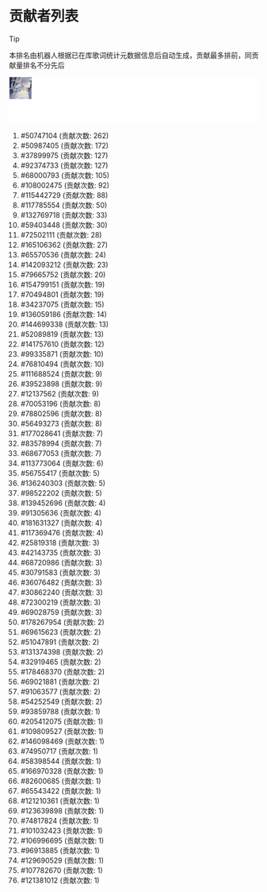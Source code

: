 # 贡献者列表

> [!TIP]
> 本排名由机器人根据已在库歌词统计元数据信息后自动生成，贡献最多排前，同贡献量排名不分先后

![贡献者头像画廊](./CONTRIBUTORS.svg)

1. #50747104 (贡献次数: 262)
2. #50987405 (贡献次数: 172)
3. #37899975 (贡献次数: 127)
4. #92374733 (贡献次数: 127)
5. #68000793 (贡献次数: 105)
6. #108002475 (贡献次数: 92)
7. #115442729 (贡献次数: 88)
8. #117785554 (贡献次数: 50)
9. #132769718 (贡献次数: 33)
10. #59403448 (贡献次数: 30)
11. #72502111 (贡献次数: 28)
12. #165106362 (贡献次数: 27)
13. #65570536 (贡献次数: 24)
14. #142093212 (贡献次数: 23)
15. #79665752 (贡献次数: 20)
16. #154799151 (贡献次数: 19)
17. #70494801 (贡献次数: 19)
18. #34237075 (贡献次数: 15)
19. #136059186 (贡献次数: 14)
20. #144699338 (贡献次数: 13)
21. #52089819 (贡献次数: 13)
22. #141757610 (贡献次数: 12)
23. #99335871 (贡献次数: 10)
24. #76810494 (贡献次数: 10)
25. #111688524 (贡献次数: 9)
26. #39523898 (贡献次数: 9)
27. #12137562 (贡献次数: 9)
28. #70053196 (贡献次数: 8)
29. #78802596 (贡献次数: 8)
30. #56493273 (贡献次数: 8)
31. #177028641 (贡献次数: 7)
32. #83578994 (贡献次数: 7)
33. #68677053 (贡献次数: 7)
34. #113773064 (贡献次数: 6)
35. #56755417 (贡献次数: 5)
36. #136240303 (贡献次数: 5)
37. #98522202 (贡献次数: 5)
38. #139452696 (贡献次数: 4)
39. #91305636 (贡献次数: 4)
40. #181631327 (贡献次数: 4)
41. #117369476 (贡献次数: 4)
42. #25819318 (贡献次数: 3)
43. #42143735 (贡献次数: 3)
44. #68720986 (贡献次数: 3)
45. #30791583 (贡献次数: 3)
46. #36076482 (贡献次数: 3)
47. #30862240 (贡献次数: 3)
48. #72300219 (贡献次数: 3)
49. #69028759 (贡献次数: 3)
50. #178267954 (贡献次数: 2)
51. #69615623 (贡献次数: 2)
52. #51047891 (贡献次数: 2)
53. #131374398 (贡献次数: 2)
54. #32919465 (贡献次数: 2)
55. #178468370 (贡献次数: 2)
56. #69021881 (贡献次数: 2)
57. #91063577 (贡献次数: 2)
58. #54252549 (贡献次数: 2)
59. #93859788 (贡献次数: 1)
60. #205412075 (贡献次数: 1)
61. #109809527 (贡献次数: 1)
62. #146098469 (贡献次数: 1)
63. #74950717 (贡献次数: 1)
64. #58398544 (贡献次数: 1)
65. #166970328 (贡献次数: 1)
66. #82600685 (贡献次数: 1)
67. #65543422 (贡献次数: 1)
68. #121210361 (贡献次数: 1)
69. #123639898 (贡献次数: 1)
70. #74817824 (贡献次数: 1)
71. #101032423 (贡献次数: 1)
72. #106996695 (贡献次数: 1)
73. #96913885 (贡献次数: 1)
74. #129690529 (贡献次数: 1)
75. #107782670 (贡献次数: 1)
76. #121381012 (贡献次数: 1)
